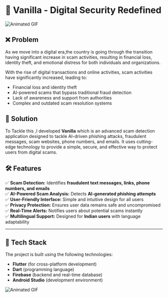 # 🍦 Vanilla - Digital Security Redefined  

![Animated GIF](https://i.gifer.com/J4o.gif)

## ❌ Problem
As we move into a digital era,the country is going through the transition having
significant increase in scam activities, resulting in financial loss, identity theft,
and emotional distress for both individuals and organizations.<br>

With the rise of digital transactions and online activities, scam activities have significantly increased, leading to:  
- Financial loss and identity theft  
- AI-powered scams that bypass traditional fraud detection  
- Lack of awareness and support from authorities  
- Complex and outdated scam resolution systems

## 🚀 Solution

To Tackle this ,I developed **Vanilla** which is an advanced scam detection application designed to tackle AI-driven phishing attacks, fraudulent messages, scam websites, phone numbers, and emails. It uses cutting-edge technology to provide a simple, secure, and effective way to protect users from digital scams.  

## 🛠️ Features  
✅ **Scam Detection:** Identifies **fraudulent text messages, links, phone numbers, and emails**  
✅ **AI-Powered Scam Analysis:** Detects **AI-generated phishing attempts**  
✅ **User-Friendly Interface:** Simple and intuitive design for all users  
✅ **Privacy Protection:** Ensures user data remains safe and uncompromised  
✅ **Real-Time Alerts:** Notifies users about potential scams instantly  
✅ **Multilingual Support:** Designed for **Indian users** with language adaptability  

---

## 🔧 Tech Stack  
The project is built using the following technologies:  

- **Flutter** (for cross-platform development)  
- **Dart** (programming language)  
- **Firebase** (backend and real-time database)  
- **Android Studio** (development environment)

![Animated GIF](https://media1.giphy.com/media/l3mZnuz4coJp8EBBm/giphy.gif)


